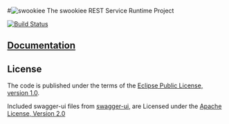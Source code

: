 #![swookiee](http://www.gravatar.com/avatar/62cf8eb12029b66dfa837efa365f12b4) The swookiee REST Service Runtime Project

[![Build Status](https://travis-ci.org/swookiee/com.swookiee.runtime.svg?branch=develop)](https://travis-ci.org/swookiee/com.swookiee.runtime)

## [Documentation](http://swookiee.com)

## License
The code is published under the terms of the [Eclipse Public License, version 1.0](http://www.eclipse.org/legal/epl-v10.html).

Included swagger-ui files from [swagger-ui](https://github.com/wordnik/swagger-ui), are Licensed under the [Apache License, Version 2.0](http://www.apache.org/licenses/LICENSE-2.0)
